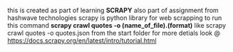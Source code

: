 this is created as part of learning <b>SCRAPY</b> also part of assignment from hashwave technologies 
scrapy is python library for web scrapping
to run this command <b>scrapy crawl quotes -o (name_of_file).(format)</b> like scrapy crawl quotes -o quotes.json from the start folder
for more detials look @  https://docs.scrapy.org/en/latest/intro/tutorial.html


